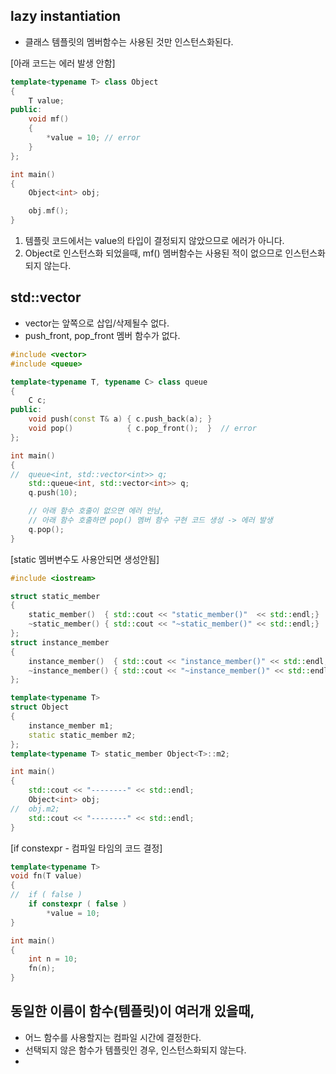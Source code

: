 <style>
r { color: Red }
o { color: Orange }
g { color: Green }
</style>

##  lazy instantiation
- 클래스 템플릿의 멤버함수는 사용된 것만 인스턴스화된다.

[아래 코드는 에러 발생 안함]
```c++
template<typename T> class Object
{
	T value;
public:
	void mf()
	{
		*value = 10; // error
	}
};

int main()
{
	Object<int> obj;

	obj.mf();
}
```

1) 템플릿 코드에서는 value의 타입이 결정되지 않았으므로 에러가 아니다.
2) Object<int>로 인스턴스화 되었을때, mf() 멤버함수는 사용된 적이 없으므로 인스턴스화되지 않는다.

## std::vector
- vector는 앞쪽으로 삽입/삭제될수 없다.
- push_front, pop_front 멤버 함수가 없다.

```c++
#include <vector>
#include <queue>

template<typename T, typename C> class queue
{
	C c;
public:
	void push(const T& a) {	c.push_back(a);	}
	void pop() 			  {	c.pop_front();	}  // error
};

int main()
{
//	queue<int, std::vector<int>> q;
	std::queue<int, std::vector<int>> q;
	q.push(10);

    // 아래 함수 호출이 없으면 에러 안남,
    // 아래 함수 호출하면 pop() 멤버 함수 구현 코드 생성 -> 에러 발생
	q.pop();
}
```

[static 멤버변수도 사용안되면 생성안됨]
```c++
#include <iostream>

struct static_member
{
	static_member()  { std::cout << "static_member()"  << std::endl;}
	~static_member() { std::cout << "~static_member()" << std::endl;}
};
struct instance_member
{
	instance_member()  { std::cout << "instance_member()" << std::endl;}
	~instance_member() { std::cout << "~instance_member()" << std::endl;}
};

template<typename T> 
struct Object
{
	instance_member m1;
	static static_member m2; 
};
template<typename T> static_member Object<T>::m2;

int main()
{
	std::cout << "--------" << std::endl;
	Object<int> obj;
//	obj.m2;
	std::cout << "--------" << std::endl;
}
```

[if constexpr - 컴파일 타임의 코드 결정]
```c++
template<typename T> 
void fn(T value)
{
//	if ( false )
	if constexpr ( false )
		*value = 10;
}

int main()
{
	int n = 10;
	fn(n);
}

```

## 동일한 이름이 함수(템플릿)이 여러개 있을때,
- 어느 함수를 사용할지는 컴파일 시간에 결정한다.
- 선택되지 않은 함수가 템플릿인 경우, 인스턴스화되지 않는다.
- 